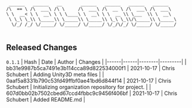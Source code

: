 ```
 ______   ______   __       ______   ______   ______   ______    
/\  == \ /\  ___\ /\ \     /\  ___\ /\  __ \ /\  ___\ /\  ___\   
\ \  __< \ \  __\ \ \ \____\ \  __\ \ \  __ \\ \___  \\ \  __\   
 \ \_\ \_\\ \_____\\ \_____\\ \_____\\ \_\ \_\\/\_____\\ \_____\ 
  \/_/ /_/ \/_____/ \/_____/ \/_____/ \/_/\/_/ \/_____/ \/_____/ 
                                                                 
```


## Released Changes

`0.1.1`
| Hash | Date | Author | Changes |
|------|------|--------|---------|
| bb31e9987b5ca7491e3b114cca89d822534000f1 | 2021-10-17 | Chris Schubert | Adding Unity3D meta files |
| 0aaf5a8331b790c53fd49ffbf0ae41bd6d844f14 | 2021-10-17 | Chris Schubert | Initializing organization repository for project. |
| 607d0bb02b7502cbed67ccd4fbbc9c9456f406bf | 2021-10-17 | Chris Schubert | Added README.md |
